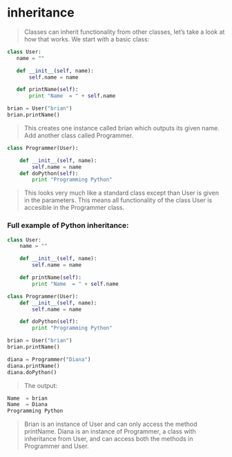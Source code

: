 # inheritance
 > Classes can inherit functionality from other classes, let’s take a
 > look at how that works. We start with a basic class:

 ```python
class User:
    name = ""

    def __init__(self, name):
        self.name = name

    def printName(self):
        print "Name  = " + self.name

brian = User("brian")
brian.printName()
 ```

 > This creates one instance called brian which outputs its given name.
 > Add another class called Programmer.


```python
class Programmer(User):

    def __init__(self, name):
        self.name = name
    def doPython(self):
        print "Programming Python"
```



> This looks very much like a standard class except than User is given in the
> parameters. This means all functionality of the class User is accesible in the
> Programmer class.

### Full example of Python inheritance:

```python
class User:
    name = ""

    def __init__(self, name):
        self.name = name

    def printName(self):
        print "Name  = " + self.name

class Programmer(User):
    def __init__(self, name):
        self.name = name

    def doPython(self):
        print "Programming Python"

brian = User("brian")
brian.printName()

diana = Programmer("Diana")
diana.printName()
diana.doPython()
```


> The output:
```python
Name  = brian
Name  = Diana
Programming Python
```

> Brian is an instance of User and can only access the method printName.
> Diana is an instance of Programmer, a class with inheritance from User,
> and can access both the methods in Programmer and User.

